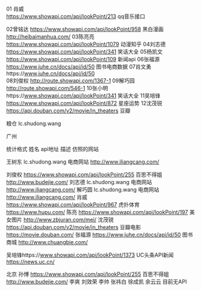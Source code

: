 01 肖威  
  https://www.showapi.com/api/lookPoint/213 qq音乐接口


02曾铭达   https://www.showapi.com/api/lookPoint/958  黑白漫画 http://heibaimanhua.com/
03陈亮亮 https://www.showapi.com/api/lookPoint/1079  动漫知乎
04刘志德 https://www.showapi.com/api/lookPoint/341 笑话大全
05杨凯文 https://www.showapi.com/api/lookPoint/109 新闻api
06张福源 https://www.juhe.cn/docs/api/id/50  图书电商数据
07肖文勇https://www.juhe.cn/docs/api/id/50   
08刘俊权 http://route.showapi.com/1367-1
09解巧园 http://route.showapi.com/546-1
10张小明https://www.showapi.com/api/lookPoint/341  笑话大全
11吴培锋 https://www.showapi.com/api/lookPoint/872 星座运势
12沈茂锐 https://api.douban.com/v2/movie/in_theaters 豆瓣

粮仓
lc.shudong.wang

广州

统计格式
姓名  api地址  描述  仿照的网站

王树东 lc.shudong.wang 电商网站  http://www.iliangcang.com/

刘俊权  https://www.showapi.com/api/lookPoint/255  百思不得姐  http://www.budejie.com/
刘志德 lc.shudong.wang 电商网站 http://www.iliangcang.com/
解巧圆  lc.shudong.wang 电商网站  http://www.iliangcang.com/ 
肖威 https://www.showapi.com/api/lookPoint/967 虎扑体育 https://www.hupu.com/
陈亮   https://www.showapi.com/api/lookPoint/197    美女图片    http://www.zbjuran.com/mei/
沈茂锐 https://api.douban.com/v2/movie/in_theaters 豆瓣电影  https://movie.douban.com/ 
张福源 https://www.juhe.cn/docs/api/id/50 图书商城 http://www.chuangbie.com/

吴培锋https://www.showapi.com/api/lookPoint/1373  UC头条API新闻  https://news.uc.cn/


北京
孙博 https://www.showapi.com/api/lookPoint/255 百思不得姐      http://www.budejie.com/
李爽  刘效荣 李帅 张祎白 徐成凯 余云云  目前无API 
